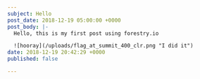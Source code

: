```yaml
---
subject: Hello
post_date: 2018-12-19 05:00:00 +0000
post_body: |-
  Hello, this is my first post using forestry.io

  ![hooray](/uploads/flag_at_summit_400_clr.png "I did it")
date: 2018-12-19 20:42:29 +0000
published: false

---
```

